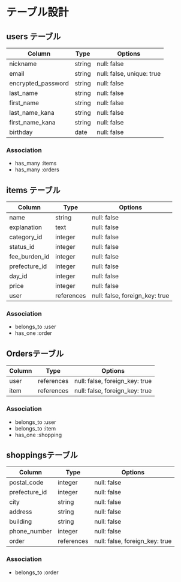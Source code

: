 # テーブル設計

## users テーブル

| Column             | Type   | Options                   |
| ------------------ | ------ | ------------------------- |
| nickname           | string | null: false               |
| email              | string | null: false, unique: true |
| encrypted_password | string | null: false               |
| last_name          | string | null: false               |
| first_name         | string | null: false               |
| last_name_kana     | string | null: false               |
| first_name_kana    | string | null: false               |
| birthday           | date   | null: false               |


### Association

- has_many :items
- has_many :orders

## items テーブル

| Column        | Type       | Options                        |
| ------------- | ---------- | ------------------------------ |
| name          | string     | null: false                    |
| explanation   | text       | null: false                    |
| category_id   | integer    | null: false                    |
| status_id     | integer    | null: false                    |
| fee_burden_id | integer    | null: false                    |
| prefecture_id | integer    | null: false                    |
| day_id        | integer    | null: false                    |
| price         | integer    | null: false                    |
| user          | references | null: false, foreign_key: true |

### Association

- belongs_to :user
- has_one :order 

##  Ordersテーブル

| Column | Type       | Options                        |
| ------ | ---------- | ------------------------------ |
| user   | references | null: false, foreign_key: true |
| item   | references | null: false, foreign_key: true |

### Association

- belongs_to :user
- belongs_to :item
- has_one :shopping

##  shoppingsテーブル

| Column        | Type       | Options                        |
| ------------- | ---------- | ------------------------------ |
| postal_code   | integer    | null: false                    |
| prefecture_id | integer    | null: false                    |
| city          | string     | null: false                    |
| address       | string     | null: false                    |
| building      | string     | null: false                    |
| phone_number  | integer    | null: false                    |
| order         | references | null: false, foreign_key: true |

### Association

- belongs_to :order